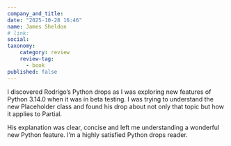 ```yaml
---
company_and_title: 
date: "2025-10-28 16:46"
name: James Sheldon
# link:
social: 
taxonomy:
    category: review
    review-tag:
      - book
published: false
---
```


I discovered Rodrigo’s Python drops as I was exploring new features of Python 3.14.0 when it was in beta testing. I was trying to understand the new Placeholder class and found his drop about not only that topic but how it applies to Partial.

His explanation was clear, concise and left me understanding a wonderful new Python feature. I’m a highly satisfied Python drops reader.
